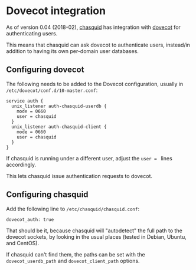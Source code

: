 
# Dovecot integration

As of version 0.04 (2018-02), [chasquid] has integration with [dovecot] for
authenticating users.

This means that chasquid can ask dovecot to authenticate users, instead/in
addition to having its own per-domain user databases.


## Configuring dovecot

The following needs to be added to the Dovecot configuration, usually in
`/etc/dovecot/conf.d/10-master.conf`:

```
service auth {
  unix_listener auth-chasquid-userdb {
    mode = 0660
    user = chasquid
  }
  unix_listener auth-chasquid-client {
    mode = 0660
    user = chasquid
  }
}
```

If chasquid is running under a different user, adjust the `user = ` lines
accordingly.

This lets chasquid issue authentication requests to dovecot.


## Configuring chasquid

Add the following line to `/etc/chasquid/chasquid.conf`:

```
dovecot_auth: true
```

That should be it, because chasquid will "autodetect" the full path to the
dovecot sockets, by looking in the usual places (tested in Debian, Ubuntu, and
CentOS).

If chasquid can't find them, the paths can be set with the
`dovecot_userdb_path` and `dovecot_client_path` options.


[dovecot]: https://dovecot.org
[chasquid]: https://blitiri.com.ar/p/chasquid
